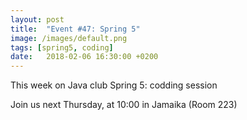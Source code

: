 ```yaml
---
layout: post
title:  "Event #47: Spring 5"
image: /images/default.png
tags: [spring5, coding]
date:   2018-02-06 16:30:00 +0200
---
```


This week on Java club
Spring 5: codding session

Join us next Thursday, at 10:00 in Jamaika (Room 223)
